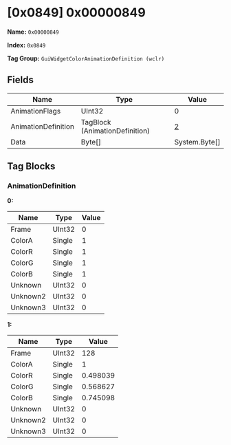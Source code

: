# [0x0849] 0x00000849

**Name:** ```0x00000849```

**Index:** ```0x0849```

**Tag Group:** ```GuiWidgetColorAnimationDefinition (wclr)```

## Fields

Name	| Type	| Value
---	|---	|---	|
AnimationFlags	|UInt32	|0
AnimationDefinition	|TagBlock (AnimationDefinition)	|[2](#animationdefinition)
Data	|Byte[]	|System.Byte[]


## Tag Blocks

### AnimationDefinition

**0:**

Name	| Type	| Value
---	|---	|---	|
Frame	|UInt32	|0
ColorA	|Single	|1
ColorR	|Single	|1
ColorG	|Single	|1
ColorB	|Single	|1
Unknown	|UInt32	|0
Unknown2	|UInt32	|0
Unknown3	|UInt32	|0


**1:**

Name	| Type	| Value
---	|---	|---	|
Frame	|UInt32	|128
ColorA	|Single	|1
ColorR	|Single	|0.498039
ColorG	|Single	|0.568627
ColorB	|Single	|0.745098
Unknown	|UInt32	|0
Unknown2	|UInt32	|0
Unknown3	|UInt32	|0


